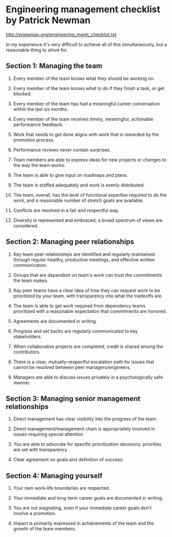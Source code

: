 # Engineering management checklist by Patrick Newman

http://pnewman.org/engineering_mgmt_checklist.txt

In my experience it's very difficult to achieve all of this simultaneously, but a reasonable thing to strive for.


## Section 1: Managing the team

1. Every member of the team knows what they should be working on.

2. Every member of the team knows what to do if they finish a task, or get blocked.

3. Every member of the team has had a meaningful career conversation within the last six months.

4. Every member of the team receives timely, meaningful, actionable performance feedback.

5. Work that needs to get done aligns with work that is rewarded by the promotion process.

6. Performance reviews never contain surprises.

7. Team members are able to express ideas for new projects or changes to the way the team works.

8. The team is able to give input on roadmaps and plans.

9. The team is staffed adequately and work is evenly distributed.

10. The team, overall, has the level of functional expertise required to do the work, and a reasonable number of stretch goals are available.

11. Conflicts are resolved in a fair and respectful way.

12. Diversity is represented and embraced; a broad spectrum of views are considered. 


## Section 2: Managing peer relationships

1. Key team peer relationships are identified and regularly maintained through regular healthy, productive meetings, and effective written communication.

2. Groups that are dependent on team's work can trust the commitments the team makes.

3. Key peer teams have a clear idea of how they can request work to be prioritized by your team, with transparency into what the tradeoffs are.

4. The team is able to get work required from dependency teams prioritized with a reasonable expectation that commitments are honored.

5. Agreements are documented in writing.

6. Progress and set backs are regularly communicated to key stakeholders.

7. When collaborative projects are completed, credit is shared among the contributors.

8. There is a clear, mutually-respectful escalation path for issues that cannot be resolved between peer managers/engineers.

9. Managers are able to discuss issues privately in a psychologically safe manner. 


## Section 3: Managing senior management relationships

1. Direct management has clear visibility into the progress of the team

2. Direct management/management chain is appropriately involved in issues requiring special attention

3. You are able to advocate for specific prioritization decisions; priorities are set with transparency

4. Clear agreement on goals and definition of success.
 

## Section 4: Managing yourself

1. Your own work-life boundaries are respected.

2. Your immediate and long-term career goals are documented in writing.

3. You are not stagnating, even if your immediate career goals don't involve a promotion.

4. Impact is primarily expressed in achievements of the team and the growth of the team members.
